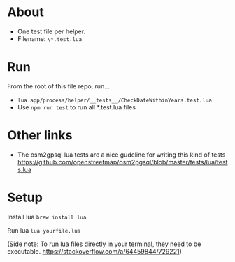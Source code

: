 # About

- One test file per helper.
- Filename: `\*.test.lua`

# Run

From the root of this file repo, run…

- `lua app/process/helper/__tests__/CheckDateWithinYears.test.lua`
- Use `npm run test` to run all \*.test.lua files

# Other links

- The osm2gpsql lua tests are a nice gudeline for writing this kind of tests https://github.com/openstreetmap/osm2pgsql/blob/master/tests/lua/tests.lua

# Setup

Install lua `brew install lua`

Run lua `lua yourfile.lua`

(Side note: To run lua files directly in your terminal, they need to be executable. https://stackoverflow.com/a/64459844/729221)
